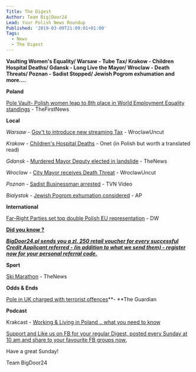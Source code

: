 ```yaml
---
Title: The Digest
Author: Team Big|Door24
Lead: Your Polish News Roundup
Published: '2019-03-09T21:09:01+01:00'
Tags:
  - News
  - The Digest
---
```

**Vaulting Women's Equality/ Warsaw - Tube Tax/ Krakow - Children Hospital Deaths/ Gdansk - Long Live the Mayor/ Wroclaw - Death Threats/ Poznan - Sadist Stopped/ Jewish Pogrom exhumation and more....**

**Poland**

[Pole Vault- Polish women leap to 8th place in World Employment Equality standings](https://www.thefirstnews.com/article/girl-power-polish-women-soar-to-8th-place-in-global-employment-ranking-5020) - TheFirstNews

**Local**

_Warsaw_ -  [Gov't to introduce new streaming Tax](http://wroclawuncut.com/2019/03/06/pis-set-to-introduce-streaming-tax-to-fund-new-policies/) - WroclawUncut

_Krakow_ - [ Children's Hospital Deaths](https://krakow.onet.pl/uniwersytecki-szpital-dzieciecy-lekarze-narazili-zdrowie-i-zycie-jest-przelom-w/8sy7jxs) - Onet (in Polish but worth a translated read)

_Gdansk_ - [Murdered Mayor Deputy elected in landslide](http://thenews.pl/1/9/Artykul/409147,Deputy-chosen-to-succeed-murdered-Polish-mayor) - TheNews

_Wroclaw_ - [City Mayor receives Death Threat](http://wroclawuncut.com/2019/03/06/wroclaws-president-receives-death-threat/) - WroclawUncut

_Poznan_ - [Sadist Businessman arrested](https://www.tvn24.pl/tvn24-news-in-english,157,m/police-headhunters-caught-a-sadistic-businessman-who-terrorised-employees,914056.html) - TVN Video

_Bialystok_ - [Jewish Pogrom exhumation considered](https://apnews.com/c9a9bdfb84494a88b5bdde19d2b389ad) - AP

**International**

[Far-Right Parties set top double Polish EU representation](https://www.dw.com/en/far-right-parties-poised-to-double-seats-in-eu-parliament-poll/a-47832850) - DW 

[**Did you know ?**](https://bigdoor24.pl/)

[**_BigDoor24.pl sends you a zl. 250 retail voucher for every successful Credit Applicant referred - (in addition to what we send them) - register now for your personal referral code._**](https://bigdoor24.pl/)

**Sport**

[Ski Marathon](http://thenews.pl/1/5/Artykul/409306,Polish-ski-marathon-draws-int%E2%80%99l-crowd) - TheNews

**Odds & Ends**

[Pole in UK charged with terrorist offences](https://www.theguardian.com/uk-news/2019/mar/09/man-charged-with-leeds-terror-offences-appears-in-court?CMP=Share_AndroidApp_Zoho_Mail)**\- **The Guardian

**Podcast**

Krakcast - [Working & Living in Poland .. what you need to know](https://www.krakcast.pl/e/krakcast-interview-%E2%80%93-aneta-on-immigration/)

[Support and Like us on FB for your regular Digest, posted every Sunday at 10 am and share to your favourite FB groups now.](https://www.facebook.com/bigdoor24/)

<div class="sharethis-inline-share-buttons"></div>

Have a great Sunday!

Team BigDoor24
